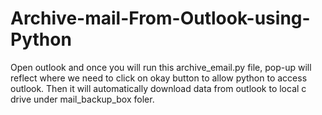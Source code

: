 # Archive-mail-From-Outlook-using-Python

Open outlook and once you will run this archive_email.py file, pop-up will reflect where we need to click on okay button to allow python to access outlook. Then it will automatically download data from outlook to local c drive under mail_backup_box foler.
